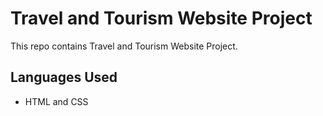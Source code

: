 # Travel and Tourism Website Project
This repo contains Travel and Tourism Website Project.<br/>
## Languages Used <br/>

* HTML and CSS

